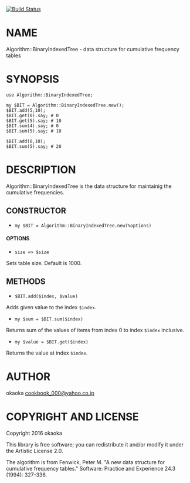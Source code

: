 [![Build Status](https://travis-ci.org/okaoka/p6-Algorithm-BinaryIndexedTree.svg?branch=master)](https://travis-ci.org/okaoka/p6-Algorithm-BinaryIndexedTree)

NAME
====

Algorithm::BinaryIndexedTree - data structure for cumulative frequency tables

SYNOPSIS
========

    use Algorithm::BinaryIndexedTree;

    my $BIT = Algorithm::BinaryIndexedTree.new();
    $BIT.add(5,10);
    $BIT.get(0).say; # 0
    $BIT.get(5).say; # 10
    $BIT.sum(4).say; # 0
    $BIT.sum(5).say; # 10

    $BIT.add(0,10);
    $BIT.sum(5).say; # 20

DESCRIPTION
===========

Algorithm::BinaryIndexedTree is the data structure for maintainig the cumulative frequencies.

CONSTRUCTOR
-----------

  * `my $BIT = Algorithm::BinaryIndexedTree.new(%options)`

#### OPTIONS

  * `size => $size`

Sets table size. Default is 1000.

METHODS
-------

  * `$BIT.add($index, $value)`

Adds given value to the index `$index`.

  * `my $sum = $BIT.sum($index)`

Returns sum of the values of items from index 0 to index `$index` inclusive.

  * `my $value = $BIT.get($index)`

Returns the value at index `$index`.

AUTHOR
======

okaoka <cookbook_000@yahoo.co.jp>

COPYRIGHT AND LICENSE
=====================

Copyright 2016 okaoka

This library is free software; you can redistribute it and/or modify it under the Artistic License 2.0.

The algorithm is from Fenwick, Peter M. "A new data structure for cumulative frequency tables." Software: Practice and Experience 24.3 (1994): 327-336.
